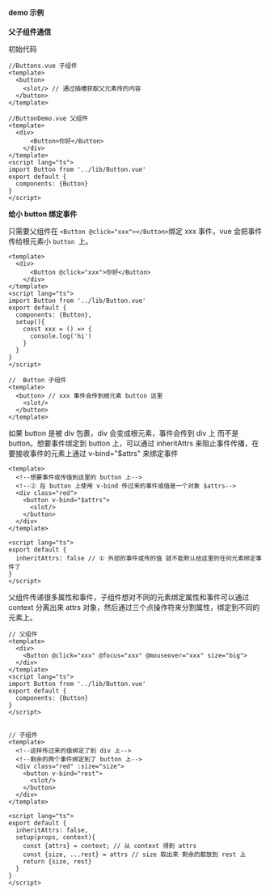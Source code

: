 #### demo 示例

**父子组件通信**

初始代码

```
//Buttons.vue 子组件
<template>
  <button>
    <slot/> // 通过插槽获取父元素传的内容
  </button>
</template>

//ButtonDemo.vue 父组件
<template>
  <div>
      <Button>你好</Button>
    </div>
</template>
<script lang="ts">
import Button from '../lib/Button.vue'
export default {
  components: {Button}
}
</script>
```

**给小 button 绑定事件**

只需要父组件在 `<Button @click="xxx"></Button>`绑定 xxx 事件，vue 会把事件传给根元素小 `button `上。

```
<template>
  <div>
      <Button @click="xxx">你好</Button>
    </div>
</template>
<script lang="ts">
import Button from '../lib/Button.vue'
export default {
  components: {Button},
  setup(){
    const xxx = () => {
      console.log('hi')
    }
  }
}
</script>

//  Button 子组件
<template>
  <button> // xxx 事件会传到根元素 button 这里
    <slot/>
  </button>
</template>
```

如果 button 是被 div 包裹，div 会变成根元素，事件会传到 div 上 而不是 button。想要事件绑定到 button 上，可以通过 inheritAttrs 来阻止事件传播，在要接收事件的元素上通过 v-bind="$attrs" 来绑定事件

```
<template>
  <!--想要事件或传值到这里的 button 上-->
  <!--② 在 button 上使用 v-bind 传过来的事件或值是一个对象 $attrs-->
  <div class="red">
    <button v-bind="$attrs">
      <slot/>
    </button>
  </div>
</template>

<script lang="ts">
export default {
  inheritAttrs: false // ① 外部的事件或传的值 就不能默认给这里的任何元素绑定事件了
}
</script>
```

父组件传递很多属性和事件，子组件想对不同的元素绑定属性和事件可以通过 context 分离出来 attrs 对象，然后通过三个点操作符来分割属性，绑定到不同的元素上。

```
// 父组件
<template>
  <div>
    <Button @click="xxx" @focus="xxx" @mouseover="xxx" size="big">
  </div>
</template>
<script lang="ts">
import Button from '../lib/Button.vue'
export default {
  components: {Button}
}
</script>


// 子组件
<template>
  <!--这样传过来的值绑定了到 div 上-->
  <!--剩余的两个事件绑定到了 button 上-->
  <div class="red" :size="size">
    <button v-bind="rest">
      <slot/>
    </button>
  </div>
</template>

<script lang="ts">
export default {
  inheritAttrs: false,
  setup(props, context){
    const {attrs} = context; // 从 context 得到 attrs
    const {size, ...rest} = attrs // size 取出来 剩余的都放到 rest 上
    return {size, rest}
  }
}
</script>
```
